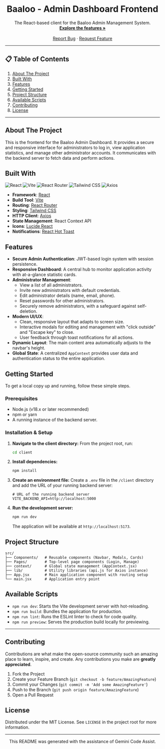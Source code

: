 <div align="center">
  <h1 align="center">Baaloo - Admin Dashboard Frontend</h1>
  <p align="center">
    The React-based client for the Baaloo Admin Management System.
    <br />
    <a href="#-features"><strong>Explore the features »</strong></a>
    <br />
    <br />
    <a href="https://github.com/dafriyie7/baaloo/issues">Report Bug</a>
    ·
    <a href="https://github.com/dafriyie7/baaloo/issues">Request Feature</a>
  </p>
</div>

---

## 📋 Table of Contents

1. [About The Project](#-about-the-project)
2. [Built With](#-built-with)
3. [Features](#-features)
4. [Getting Started](#-getting-started)
5. [Project Structure](#-project-structure)
6. [Available Scripts](#-available-scripts)
7. [Contributing](#-contributing)
8. [License](#-license)

---

## About The Project

This is the frontend for the Baaloo Admin Dashboard. It provides a secure and responsive interface for administrators to log in, view application statistics, and manage other administrator accounts. It communicates with the backend server to fetch data and perform actions.

## Built With

<p>
  <img src="https://img.shields.io/badge/React-20232A?style=for-the-badge&logo=react&logoColor=61DAFB" alt="React" />
  <img src="https://img.shields.io/badge/Vite-646CFF?style=for-the-badge&logo=vite&logoColor=white" alt="Vite" />
  <img src="https://img.shields.io/badge/React_Router-CA4245?style=for-the-badge&logo=react-router&logoColor=white" alt="React Router" />
  <img src="https://img.shields.io/badge/Tailwind_CSS-38B2AC?style=for-the-badge&logo=tailwind-css&logoColor=white" alt="Tailwind CSS" />
  <img src="https://img.shields.io/badge/Axios-5A29E4?style=for-the-badge&logo=axios&logoColor=white" alt="Axios" />
</p>

* **Framework**: [React](https://react.dev/)
* **Build Tool**: [Vite](https://vitejs.dev/)
* **Routing**: [React Router](https://reactrouter.com/)
* **Styling**: [Tailwind CSS](https://tailwindcss.com/)
* **HTTP Client**: [Axios](https://axios-http.com/)
* **State Management**: React Context API
* **Icons**: [Lucide React](https://lucide.dev/)
* **Notifications**: [React Hot Toast](https://react-hot-toast.com/)

## Features

* **Secure Admin Authentication**: JWT-based login system with session persistence.
* **Responsive Dashboard**: A central hub to monitor application activity with at-a-glance statistic cards.
* **Administrator Management**:
	-	View a list of all administrators.
    -   Invite new administrators with default credentials.
    -   Edit administrator details (name, email, phone).
    -   Reset passwords for other administrators.
    -   Securely remove administrators, with a safeguard against self-deletion.
* **Modern UI/UX**:
    -   Clean, responsive layout that adapts to screen size.
    -   Interactive modals for editing and management with "click outside" and "Escape key" to close.
    -   User feedback through toast notifications for all actions.
* **Dynamic Layout**: The main content area automatically adjusts to the navbar's height.
* **Global State**: A centralized `AppContext` provides user data and authentication status to the entire application.

## Getting Started

To get a local copy up and running, follow these simple steps.

### Prerequisites

* Node.js (v18.x or later recommended)
* npm or yarn
* A running instance of the backend server.

### Installation & Setup

1. **Navigate to the client directory:**
    From the project root, run:
    ```bash
    cd client
    ```

2. **Install dependencies:**
    ```bash
    npm install
    ```

3. **Create an environment file:**
    Create a `.env` file in the `/client` directory and add the URL of your running backend server:
    ```env
    # URL of the running backend server
    VITE_BACKEND_API=http://localhost:5000
    ```

4. **Run the development server:**
    ```bash
    npm run dev
    ```
    The application will be available at `http://localhost:5173`.

## Project Structure

```
src/
├── Components/   # Reusable components (Navbar, Modals, Cards)
├── Pages/        # Top-level page components (Login, Manage)
├── context/      # Global state management (AppContext.jsx)
├── lib/          # Utility libraries (api.js for Axios instance)
├── App.jsx       # Main application component with routing setup
└── main.jsx      # Application entry point
```

## Available Scripts

* `npm run dev`: Starts the Vite development server with hot-reloading.
* `npm run build`: Bundles the application for production.
* `npm run lint`: Runs the ESLint linter to check for code quality.
* `npm run preview`: Serves the production build locally for previewing.

---

## Contributing

Contributions are what make the open-source community such an amazing place to learn, inspire, and create. Any contributions you make are **greatly appreciated**.

1. Fork the Project
2. Create your Feature Branch (`git checkout -b feature/AmazingFeature`)
3. Commit your Changes (`git commit -m 'Add some AmazingFeature'`)
4. Push to the Branch (`git push origin feature/AmazingFeature`)
5. Open a Pull Request

## License

Distributed under the MIT License. See `LICENSE` in the project root for more information.

---

<p align="center">This README was generated with the assistance of Gemini Code Assist.</p>